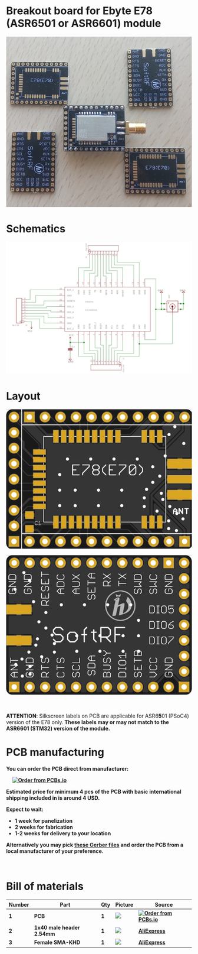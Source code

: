 # Breakout board for Ebyte E78 (ASR6501 or ASR6601) module

![](https://github.com/lyusupov/Ebyte-E78-breakout-PCB/blob/master/images/SoftRF-E78-pcb-1.jpg)

# Schematics

![](https://github.com/lyusupov/Ebyte-E78-breakout-PCB/blob/master/images/SoftRF-E78-pcb-4.jpg)

# Layout

![](https://github.com/lyusupov/Ebyte-E78-breakout-PCB/blob/master/images/SoftRF-E78-pcb-2.jpg)

![](https://github.com/lyusupov/Ebyte-E78-breakout-PCB/blob/master/images/SoftRF-E78-pcb-3.jpg)

<br>

**ATTENTION**: Silkscreen labels on PCB are applicable for ASR6**5**01 (PSoC4) version of the E78 only.<b>
These labels may or may not match to the ASR6**6**01 (STM32) version of the module.

# PCB manufacturing

You can order the PCB direct from manufacturer: <!-- <sup>1</sup> -->

&nbsp;&nbsp;&nbsp;&nbsp; <a href="https://pcbs.io/share/4Be2g"><img src="https://s3.amazonaws.com/pcbs.io/share.png" alt="Order from PCBs.io"></img></a><br>

Estimated price for minimum 4 pcs of the PCB with basic international shipping included in is around 4 USD.<br>

Expect to wait:
- 1 week for panelization
- 2 weeks for fabrication 
- 1-2 weeks for delivery to your location

Alternatively you may pick [these Gerber files](https://github.com/lyusupov/Ebyte-E78-breakout-PCB/raw/master/gerber/SoftRF-E78-breakout.zip) and order the PCB from a local manufacturer of your preference.

<!--
<sup>1</sup> - SSL Cert error warning may come up - it is known to be safely ignored<br>
-->
<br>

<!--
![](https://github.com/lyusupov/SoftRF/raw/master/documents/images/ESP32-NODEMCU-ADAPTER-PCB.JPG)
-->

# Bill of materials

Number|Part|Qty|Picture|Source
---|---|---|---|---
1|PCB|1|![](https://s3.amazonaws.com/pcbsio/svgs/acd266beceb42dce520aaae332e4949056265371ca9e6ebcc58d4baeb6bc7b27/top.svg.s.png)|<a href="https://PCBs.io/share/4Be2g"><img src="https://s3.amazonaws.com/pcbs.io/share.png" alt="Order from PCBs.io"></img></a>
2|1x40 male header 2.54mm|1|![](https://github.com/lyusupov/SoftRF/blob/master/documents/images/bom/m40.jpg)|[AliExpress](https://www.aliexpress.com/item/10pcs-40-Pin-1x40-Single-Row-Male-2-54-Breakable-Pin-Header-Connector-Strip-for-Arduino/32806313091.html)
3|Female SMA-KHD|1|![](https://github.com/lyusupov/SoftRF/raw/master/documents/images/bom/sma-khd.jpg)|[AliExpress](https://www.aliexpress.com/item/10-Pcs-SMA-Female-Jack-Solder-Edge-1-6mm-Space-PCB-Mount-Straight-RF-Connector-New/32842094243.html) <!-- (https://www.aliexpress.com/item/Free-Shipping-10pcs-SMA-KE-Jack-Female-Connector-To-Edge-Mount-PCB-Board-Receptacle-Adaptor/1432181391.html) -->

